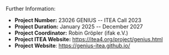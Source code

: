 Further Information: 

- **Project Number:** 23026 GENIUS -- ITEA Call 2023
- **Project Duration:** January 2025 -- December 2027
- **Project Coordinator:** Robin Gröpler (ifak e.V.)
- **Project ITEA Website:** <https://itea4.org/project/genius.html>
- **Project Website**: https://genius-itea.github.io/